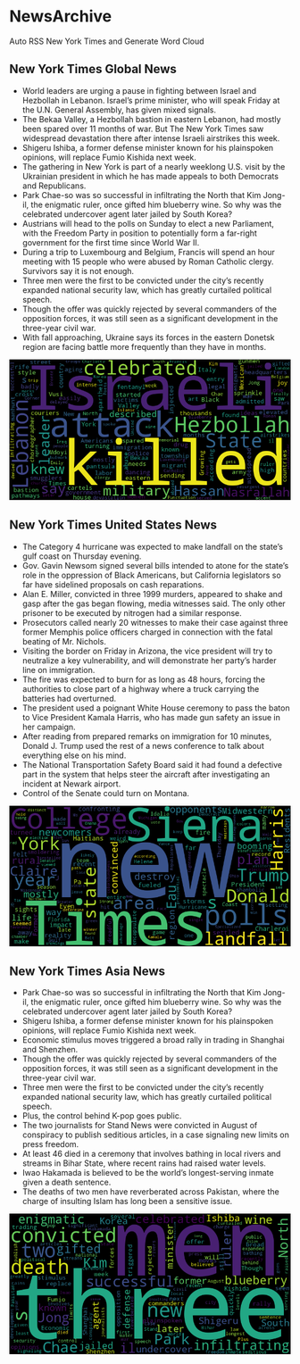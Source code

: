 # NewsArchive
Auto RSS New York Times and Generate Word Cloud

## New York Times Global News
* World leaders are urging a pause in fighting between Israel and Hezbollah in Lebanon. Israel’s prime minister, who will speak Friday at the U.N. General Assembly, has given mixed signals.
* The Bekaa Valley, a Hezbollah bastion in eastern Lebanon, had mostly been spared over 11 months of war. But The New York Times saw widespread devastation there after intense Israeli airstrikes this week.
* Shigeru Ishiba, a former defense minister known for his plainspoken opinions, will replace Fumio Kishida next week.
* The gathering in New York is part of a nearly weeklong U.S. visit by the Ukrainian president in which he has made appeals to both Democrats and Republicans.
* Park Chae-so was so successful in infiltrating the North that Kim Jong-il, the enigmatic ruler, once gifted him blueberry wine. So why was the celebrated undercover agent later jailed by South Korea?
* Austrians will head to the polls on Sunday to elect a new Parliament, with the Freedom Party in position to potentially form a far-right government for the first time since World War II.
* During a trip to Luxembourg and Belgium, Francis will spend an hour meeting with 15 people who were abused by Roman Catholic clergy. Survivors say it is not enough.
* Three men were the first to be convicted under the city’s recently expanded national security law, which has greatly curtailed political speech.
* Though the offer was quickly rejected by several commanders of the opposition forces, it was still seen as a significant development in the three-year civil war.
* With fall approaching, Ukraine says its forces in the eastern Donetsk region are facing battle more frequently than they have in months.

![Global](./global.png)
## New York Times United States News
* The Category 4 hurricane was expected to make landfall on the state’s gulf coast on Thursday evening.
* Gov. Gavin Newsom signed several bills intended to atone for the state’s role in the oppression of Black Americans, but California legislators so far have sidelined proposals on cash reparations.
* Alan E. Miller, convicted in three 1999 murders, appeared to shake and gasp after the gas began flowing, media witnesses said. The only other prisoner to be executed by nitrogen had a similar response.
* Prosecutors called nearly 20 witnesses to make their case against three former Memphis police officers charged in connection with the fatal beating of Mr. Nichols.
* Visiting the border on Friday in Arizona, the vice president will try to neutralize a key vulnerability, and will demonstrate her party’s harder line on immigration.
* The fire was expected to burn for as long as 48 hours, forcing the authorities to close part of a highway where a truck carrying the batteries had overturned.
* The president used a poignant White House ceremony to pass the baton to Vice President Kamala Harris, who has made gun safety an issue in her campaign.
* After reading from prepared remarks on immigration for 10 minutes, Donald J. Trump used the rest of a news conference to talk about everything else on his mind.
* The National Transportation Safety Board said it had found a defective part in the system that helps steer the aircraft after investigating an incident at Newark airport.
* Control of the Senate could turn on Montana.

![US](./usnews.png)
## New York Times Asia News
* Park Chae-so was so successful in infiltrating the North that Kim Jong-il, the enigmatic ruler, once gifted him blueberry wine. So why was the celebrated undercover agent later jailed by South Korea?
* Shigeru Ishiba, a former defense minister known for his plainspoken opinions, will replace Fumio Kishida next week.
* Economic stimulus moves triggered a broad rally in trading in Shanghai and Shenzhen.
* Though the offer was quickly rejected by several commanders of the opposition forces, it was still seen as a significant development in the three-year civil war.
* Three men were the first to be convicted under the city’s recently expanded national security law, which has greatly curtailed political speech.
* Plus, the control behind K-pop goes public.
* The two journalists for Stand News were convicted in August of conspiracy to publish seditious articles, in a case signaling new limits on press freedom.
* At least 46 died in a ceremony that involves bathing in local rivers and streams in Bihar State, where recent rains had raised water levels.
* Iwao Hakamada is believed to be the world’s longest-serving inmate given a death sentence.
* The deaths of two men have reverberated across Pakistan, where the charge of insulting Islam has long been a sensitive issue.

![Asian](./asian.png)
